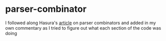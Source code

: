 # parser-combinator
I followed along Hasura's [article](https://hasura.io/blog/parser-combinators-walkthrough/) on parser combinators and added in my own commentary as I tried to figure out what each section of the code was doing
